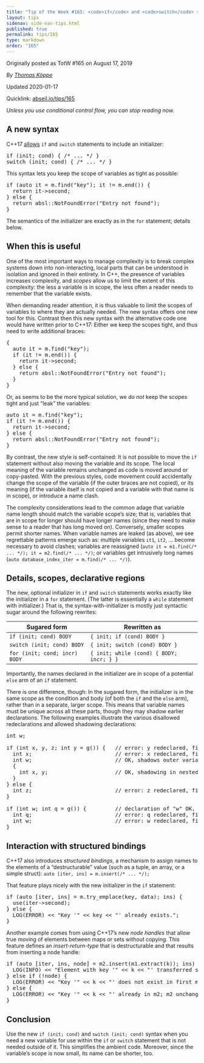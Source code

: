 ```yaml
---
title: "Tip of the Week #165: <code>if</code> and <code>switch</code> statements with initializers"
layout: tips
sidenav: side-nav-tips.html
published: true
permalink: tips/165
type: markdown
order: "165"
---
```


Originally posted as TotW #165 on August 17, 2019

*By [Thomas Köppe](mailto:tkoeppe@google.com)*

Updated 2020-01-17

Quicklink: [abseil.io/tips/165](https://abseil.io/tips/165)


*Unless you use conditional control flow, you can stop reading now.*

## A new syntax

C++17
[allows](http://www.open-std.org/jtc1/sc22/wg21/docs/papers/2016/p0305r1.html)
`if` and `switch` statements to include an initializer:

<pre class="prettyprint lang-cpp code">
if (init; cond) { /* ... */ }
switch (init; cond) { /* ... */ }
</pre>

This syntax lets you keep the scope of variables as tight as possible:

<pre class="prettyprint lang-cpp code">
if (auto it = m.find("key"); it != m.end()) {
  return it-&gt;second;
} else {
  return absl::NotFoundError("Entry not found");
}
</pre>

The semantics of the initializer are exactly as in the `for` statement; details
below.

## When this is useful

One of the most important ways to manage complexity is to break complex systems
down into non-interacting, local parts that can be understood in isolation and
ignored in their entirety. In C++, the presence of variables increases
complexity, and *scopes* allow us to limit the extent of this complexity: the
less a variable is in scope, the less often a reader needs to remember that the
variable exists.

When demanding reader attention, it is thus valuable to limit the scopes of
variables to where they are actually needed. The new syntax offers one new tool
for this. Contrast then this new syntax with the alternative code one would have
written prior to C++17: Either we keep the scopes tight, and thus need to write
additional braces:

<pre class="prettyprint lang-cpp code">
{
  auto it = m.find("key");
  if (it != m.end()) {
    return it-&gt;second;
  } else {
    return absl::NotFoundError("Entry not found");
  }
}
</pre>

Or, as seems to be the more typical solution, we do *not* keep the scopes tight
and just &ldquo;leak&rdquo; the variables:

<pre class="prettyprint lang-cpp code">
auto it = m.find("key");
if (it != m.end()) {
  return it-&gt;second;
} else {
  return absl::NotFoundError("Entry not found");
}
</pre>

By contrast, the new style is self-contained: It is not possible to move the
`if` statement without also moving the variable and its scope. The local meaning
of the variable remains unchanged as code is moved around or copy-pasted. With
the previous styles, code movement could accidentally change the scope of the
variable (if the outer braces are not copied), or its meaning (if the variable
itself is not copied and a variable with that name is in scope), or introduce a
name clash.

The complexity considerations lead to the common adage that variable name length
should match the variable scope&rsquo;s size; that is, variables that are in
scope for longer should have longer names (since they need to make sense to a
reader that has long moved on). Conversely, smaller scopes permit shorter names.
When variable names are leaked (as above), we see regrettable patterns emerge
such as: multiple variables `it1`, `it2`, ... become necessary to avoid clashes;
variables are reassigned (`auto it = m1.find(/* ... */); it = m2.find(/* ...
*/)`; or variables get intrusively long names (`auto database_index_iter =
m.find(/* ... */)`).

## Details, scopes, declarative regions

The new, optional initializer in `if` and `switch` statements works exactly like
the initializer in a `for` statement. (The latter is essentially a `while`
statement with initializer.) That is, the syntax-with-initializer is mostly just
syntactic sugar around the following rewrites:

Sugared form                  | Rewritten as
----------------------------- | ----------------------------------------
`if (init; cond) BODY`        | `{ init; if (cond) BODY }`
`switch (init; cond) BODY`    | `{ init; switch (cond) BODY }`
`for (init; cond; incr) BODY` | `{ init; while (cond) { BODY; incr; } }`

Importantly, the names declared in the initializer are in scope of a potential
`else` arm of an `if` statement.

There is one difference, though: In the sugared form, the initializer is in the
same scope as the condition and body (of both the `if` and the `else` arm),
rather than in a separate, larger scope. This means that variable names must be
unique across all these parts, though they may shadow earlier declarations. The
following examples illustrate the various disallowed redeclarations and allowed
shadowing declarations:

<pre class="prettyprint lang-cpp code">
int w;

if (int x, y, z; int y = g()) {   // error: y redeclared, first declared in initializer
  int x;                          // error: x redeclared, first declared in initializer
  int w;                          // OK, shadows outer variable
  {
    int x, y;                     // OK, shadowing in nested scope is allowed
  }
} else {
  int z;                          // error: z redeclared, first declared in initializer
}

if (int w; int q = g()) {         // declaration of "w" OK, shadows outer variable
  int q;                          // error: q redeclared, first declared in condition
  int w;                          // error: w redeclared, first declared in initializer
}
</pre>

## Interaction with structured bindings

C++17 also introduces *structured bindings*, a mechanism to assign names to the
elements of a &ldquo;destructurable&rdquo; value (such as a tuple, an array, or
a simple struct): `auto [iter, ins] = m.insert(/* ... */);`

That feature plays nicely with the new initializer in the `if` statement:

<pre class="prettyprint lang-cpp code">
if (auto [iter, ins] = m.try_emplace(key, data); ins) {
  use(iter-&gt;second);
} else {
  LOG(ERROR) &lt;&lt; "Key '" &lt;&lt; key &lt;&lt; "' already exists.";
}
</pre>

Another example comes from using C++17&rsquo;s new *node handles* that allow
true moving of elements between maps or sets without copying. This feature
defines an *insert-return-type* that is destructurable and that results from
inserting a node handle:

<pre class="prettyprint lang-cpp code">
if (auto [iter, ins, node] = m2.insert(m1.extract(k)); ins) {
  LOG(INFO) &lt;&lt; "Element with key '" &lt;&lt; k &lt;&lt; "' transferred successfully";
} else if (!node) {
  LOG(ERROR) &lt;&lt; "Key '" &lt;&lt; k &lt;&lt; "' does not exist in first map.";
} else {
  LOG(ERROR) &lt;&lt; "Key '" &lt;&lt; k &lt;&lt; "' already in m2; m2 unchanged; m1 changed.";
}
</pre>

## Conclusion

Use the new `if (init; cond)` and `switch (init; cond)` syntax when you need a
new variable for use within the `if` or `switch` statement that is not needed
outside of it. This simplifies the ambient code. Moreover, since the
variable&rsquo;s scope is now small, its name can be shorter, too.
